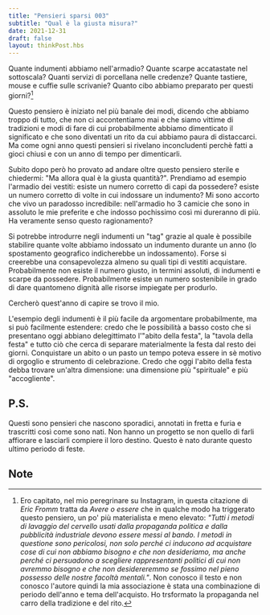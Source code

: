 ```yaml
---
title: "Pensieri sparsi 003"
subtitle: "Qual è la giusta misura?"
date: 2021-12-31
draft: false
layout: thinkPost.hbs
---
```

Quante indumenti abbiamo nell'armadio? Quante scarpe accatastate nel sottoscala? Quanti servizi di porcellana nelle credenze? Quante tastiere, mouse e cuffie sulle scrivanie? Quanto cibo abbiamo preparato per questi giorni?[^1]

Questo pensiero è iniziato nel più banale dei modi, dicendo che abbiamo troppo di tutto, che non ci accontentiamo mai e che siamo vittime di tradizioni e modi di fare di cui probabilmente abbiamo dimenticato il significato e che sono diventati un rito da cui abbiamo paura di distaccarci. Ma come ogni anno questi pensieri si rivelano inconcludenti perchè fatti a gioci chiusi e con un anno di tempo per dimenticarli.

Subito dopo però ho provato ad andare oltre questo pensiero sterile e chiedermi: "Ma allora qual è la giusta quantità?".
Prendiamo ad esempio l'armadio dei vestiti: esiste un numero corretto di capi da possedere? esiste un numero corretto di volte in cui indossare un indumento? Mi sono accorto che vivo un paradosso incredibile: nell'armadio ho 3 camicie che sono in assoluto le mie preferite e che indosso pochissimo così mi dureranno di più. Ha veramente senso questo ragionamento? 

Si potrebbe introdurre negli indumenti un "tag" grazie al quale è possibile stabilire quante volte abbiamo indossato un indumento durante un anno (lo spostamento geografico indicherebbe un indossamento). Forse si creerebbe una consapevolezza almeno su quali tipi di vestiti acquistare. 
Probabilmente non esiste il numero giusto, in termini assoluti, di indumenti e scarpe da possedere. Probabilmente esiste un numero sostenibile in grado di dare quantomeno dignità alle risorse impiegate per produrlo.

Cercherò quest'anno di capire se trovo il mio.

L'esempio degli indumenti è il più facile da argomentare probabilmente, ma si può facilmente estendere: credo che le possibilità a basso costo che si presentano oggi abbiano delegittimato l'"abito della festa", la "tavola della festa" e tutto ciò che cerca di separare materialmente la festa dal resto dei giorni. Conquistare un abito o un pasto un tempo poteva essere in sè motivo di orgoglio e strumento di celebrazione. Credo che oggi l'abito della festa debba trovare un'altra dimensione: una dimensione più "spirituale" e più "accogliente".

## P.S.
Questi sono pensieri che nascono sporadici, annotati in fretta e furia e trascritti così come sono nati. Non hanno un progetto se non quello di farli affiorare e lasciarli compiere il loro destino. Questo è nato durante questo ultimo periodo di feste.

## Note
[^1]: Ero capitato, nel mio peregrinare su Instagram, in questa citazione di *Eric Fromm* tratta da *Avere o essere* che in qualche modo ha triggerato questo pensiero, un po' più materialista e meno elevato: *"Tutti i metodi di lavaggio del cervello usati dalla propaganda politica e dalla pubblicità industriale devono essere messi al bando. I metodi in questione sono pericolosi, non solo perché ci inducono ad acquistare cose di cui non abbiamo bisogno e che non desideriamo, ma anche perché ci persuadono a scegliere rappresentanti politici di cui non avremmo bisogno e che non desidereremmo se fossimo nel pieno possesso delle nostre facoltà mentali."*. Non conosco il testo e non conosco l'autore quindi la mia associazione è stata una combinazione di periodo dell'anno e tema dell'acquisto. Ho trsformato la propaganda nel carro della tradizione e del rito.